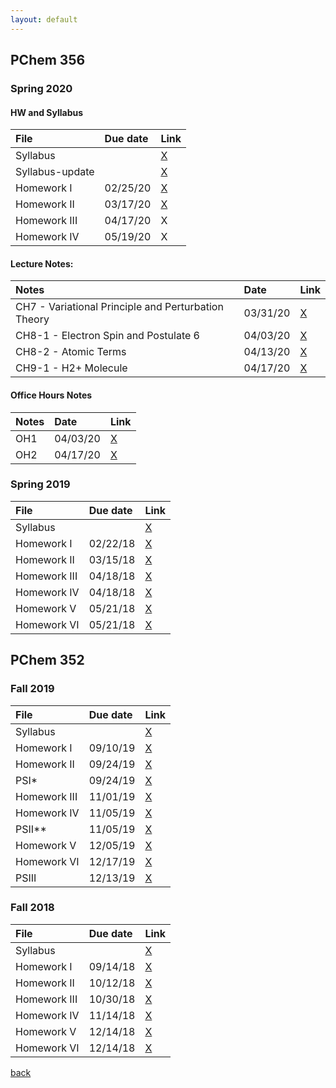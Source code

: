 ```yaml
---
layout: default
---
```


## PChem 356

### Spring 2020

#### HW and Syllabus

| File         | Due date          | Link  | 
|:-------------|:------------------|:------|
| Syllabus     |                   | [X](./assets/Courses/PChem_356_S20/Syllabus.pdf)    |
| Syllabus-update     |            | [X](./assets/Courses/PChem_356_S20/Syllabus-update.pdf)    |
| Homework I   | 02/25/20          | [X](./assets/Courses/PChem_356_S20/HW1.pdf)         |    
| Homework II  | 03/17/20          | [X](./assets/Courses/PChem_356_S20/HW2.pdf)         |
| Homework III | 04/17/20          | X           |
| Homework IV  | 05/19/20          | X           |


#### Lecture Notes:


| Notes        | Date              | Link  | 
|:-------------|:------------------|:------|
| CH7 - Variational Principle and Perturbation Theory   | 03/31/20   | [X](./assets/Courses/PChem_356_S20/CH7-notes.pdf)    |
| CH8-1 - Electron Spin and Postulate 6                 | 04/03/20   | [X](./assets/Courses/PChem_356_S20/CH8-1-notes.pdf)    |
| CH8-2 - Atomic Terms                                  | 04/13/20   | [X](./assets/Courses/PChem_356_S20/CH8-2-notes.pdf)    |
| CH9-1 - H2+ Molecule                                  | 04/17/20   | [X](./assets/Courses/PChem_356_S20/CH9-1-notes.pdf)    |

#### Office Hours Notes

| Notes        | Date              | Link  | 
|:-------------|:------------------|:------|
| OH1          |    04/03/20       | [X](./assets/Courses/PChem_356_S20/OH-1.pdf)    |
| OH2          |    04/17/20       | [X](./assets/Courses/PChem_356_S20/OH-2.pdf)    |

### Spring 2019

| File         | Due date          | Link  | 
|:-------------|:------------------|:------|
| Syllabus     |                   | [X](./assets/Courses/PChem_356_S19/Syllabus.pdf)      |
| Homework I   | 02/22/18          | [X](./assets/Courses/PChem_356_S19/HW1.pdf)     |
| Homework II  | 03/15/18          | [X](./assets/Courses/PChem_356_S19/HW2.pdf)     |
| Homework III | 04/18/18          | [X](./assets/Courses/PChem_356_S19/HW3.pdf)     |
| Homework IV  | 04/18/18          | [X](./assets/Courses/PChem_356_S19/HW4.pdf)   |
| Homework V   | 05/21/18          | [X](./assets/Courses/PChem_356_S19/HW5.pdf)   |
| Homework VI  | 05/21/18          | [X](./assets/Courses/PChem_356_S19/HW6.pdf)   |

## PChem 352

### Fall 2019

| File         | Due date          | Link  | 
|:-------------|:------------------|:------|
| Syllabus     |                   | [X](./assets/Courses/PChem_352_F19/Syllabus.pdf)      |
| Homework I   | 09/10/19          | [X](./assets/Courses/PChem_352_F19/HW1.pdf)           |    
| Homework II  | 09/24/19          | [X](./assets/Courses/PChem_352_F19/HW2.pdf)           |
| PSI\*        | 09/24/19          | [X](./assets/Courses/PChem_352_F19/PS1.pdf)           |
| Homework III | 11/01/19          | [X](./assets/Courses/PChem_352_F19/HW3.pdf)           |
| Homework IV  | 11/05/19          | [X](./assets/Courses/PChem_352_F19/HW4.pdf)           |
| PSII\*\*     | 11/05/19          | [X](./assets/Courses/PChem_352_F19/PS2.pdf)           |
| Homework V   | 12/05/19          | [X](./assets/Courses/PChem_352_F19/HW5.pdf)           |
| Homework VI  | 12/17/19          | [X](./assets/Courses/PChem_352_F19/HW6.pdf)           |
| PSIII        | 12/13/19          | [X](./assets/Courses/PChem_352_F19/PS3.pdf)           |


### Fall 2018

| File         | Due date          | Link  | 
|:-------------|:------------------|:------|
| Syllabus     |                   | [X](./assets/Courses/PChem_352_F18/Syllabus.pdf)      |
| Homework I   | 09/14/18          | [X](./assets/Courses/PChem_352_F18/HW1.pdf)     |
| Homework II  | 10/12/18          | [X](./assets/Courses/PChem_352_F18/HW2.pdf)     |
| Homework III | 10/30/18          | [X](./assets/Courses/PChem_352_F18/HW3.pdf)     |
| Homework IV  | 11/14/18          | [X](./assets/Courses/PChem_352_F18/HW4.pdf)   |
| Homework V   | 12/14/18          | [X](./assets/Courses/PChem_352_F18/HW5.pdf)   |
| Homework VI  | 12/14/18          | [X](./assets/Courses/PChem_352_F18/HW6.pdf)   |

[back](./)
